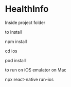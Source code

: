 # HealthInfo

Inside project folder

to install

npm install

cd ios

pod install

to run on iOS emulator on Mac

npx react-native run-ios
